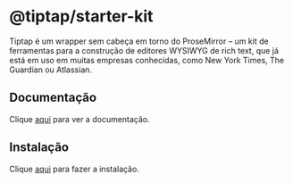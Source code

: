 # @tiptap/starter-kit

Tiptap é um wrapper sem cabeça em torno do ProseMirror – um kit de ferramentas para a construção de editores WYSIWYG de rich text, que já está em uso em muitas empresas conhecidas, como New York Times, The Guardian ou Atlassian.

## Documentação

Clique [aqui](https://github.com/ueberdosis/tiptap/tree/develop/packages/starter-kit) para ver a documentação.

## Instalação

Clique [aqui](https://www.npmjs.com/package/@tiptap/starter-kit) para fazer a instalação.